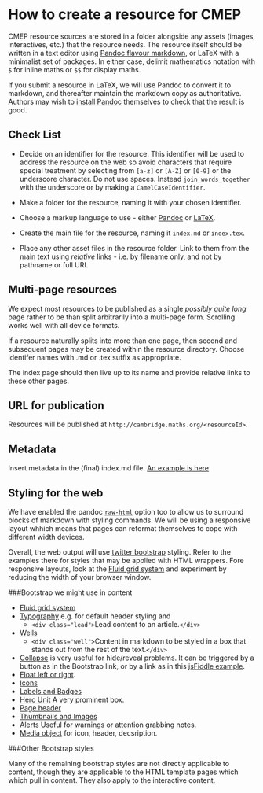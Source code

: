 How to create a resource for CMEP
=================================

CMEP resource sources are stored in a folder alongside any assets (images, interactives, etc.) that the resource needs. The resource itself should be written in a text editor using [Pandoc flavour markdown](http://johnmacfarlane.net/pandoc/README.html#pandocs-markdown), or LaTeX with a minimalist set of packages. In either case, delimit mathematics notation with `$` for inline maths or `$$` for display maths.

If you submit a resource in LaTeX, we will use Pandoc to convert it to markdown, and thereafter maintain the markdown copy as authoritative. Authors may wish to [install Pandoc](http://johnmacfarlane.net/pandoc/installing.html) themselves to check that the result is good.

Check List
----------

- Decide on an identifier for the resource. This identifier will be used
to address the resource on the web so avoid characters that require special treatment by selecting from `[a-z]` or `[A-Z]` or `[0-9]` or the underscore character. Do not use spaces. Instead `join_words_together` with the underscore or by making a `CamelCaseIdentifier`.

- Make a folder for the resource, naming it with your chosen identifier.

- Choose a markup language to use - either [Pandoc](http://johnmacfarlane.net/pandoc/) or [LaTeX](http://latex-project.org/guides/).

- Create the main file for the resource, naming it `index.md` or `index.tex`. 

- Place any other asset files in the resource folder. Link to them from the main text using _relative_ links - i.e. by filename only, and not by pathname or full URI.

Multi-page resources
--------------------

We expect most resources to be published as a single _possibly quite long_ page rather to be than split arbitrarily into a multi-page form. Scrolling works well with all device formats.

If a resource naturally splits into more than one page, then second and subsequent pages may be created within the resource directory. Choose identifer names with .md or .tex suffix as appropriate.

The index page should then live up to its name and provide relative links to these other pages.

URL for publication
-------------------

Resources will be published at 
`http://cambridge.maths.org/<resourceId>`.

Metadata
--------

Insert metadata in the (final) index.md file. [An example is here](index.md)

Styling for the web
-------------------

We have enabled the pandoc [`raw-html`](http://johnmacfarlane.net/pandoc/README.html#raw-html) option too to allow us to surround blocks of markdown with styling commands. We will be using a responsive layout whhich means that pages can reformat themselves to cope with different width devices.

Overall, the web output will use [twitter bootstrap](http://twitter.github.io/bootstrap/) styling. Refer to the examples there for styles that may be applied with HTML wrappers. Fore responsive layouts, look at the [Fluid grid system](http://twitter.github.io/bootstrap/scaffolding.html#fluidGridSystem) and experiment by reducing the width of your browser window.

###Bootstrap we might use in content

* [Fluid grid system](http://twitter.github.io/bootstrap/scaffolding.html#fluidGridSystem)
* [Typography](http://twitter.github.io/bootstrap/base-css.html#typography) e.g. for default header styling and 
  - `<div class="lead">`Lead content to an article.`</div>`
* [Wells](http://twitter.github.io/bootstrap/components.html#misc)
  - `<div class="well">`Content in markdown to be styled in a box that stands out from the rest of the text.`</div>`
* [Collapse](http://twitter.github.io/bootstrap/javascript.html#collapse) is very useful for hide/reveal problems. It can be triggered by a button as in the Bootstrap link, or by a link as in
this [jsFiddle example](http://jsfiddle.net/gmp26/gD3Vz/5/). 
* [Float left or right](http://twitter.github.io/bootstrap/components.html#misc). 
* [Icons](http://twitter.github.io/bootstrap/base-css.html#icons)
* [Labels and Badges](http://twitter.github.io/bootstrap/components.html#labels-badges)
* [Hero Unit](http://twitter.github.io/bootstrap/components.html#typography) A very prominent box.
* [Page header](http://twitter.github.io/bootstrap/components.html#typography)
* [Thumbnails and Images](http://twitter.github.io/bootstrap/components.html#thumbnails)
* [Alerts](http://twitter.github.io/bootstrap/components.html#alerts) Useful for warnings or attention grabbing notes.
* [Media object](http://twitter.github.io/bootstrap/components.html#media) for icon, header, decsription. 

###Other Bootstrap styles

Many of the remaining bootstrap styles are not directly applicable to content, though they are applicable to the HTML template pages which which pull in content. They also apply to the interactive content.
